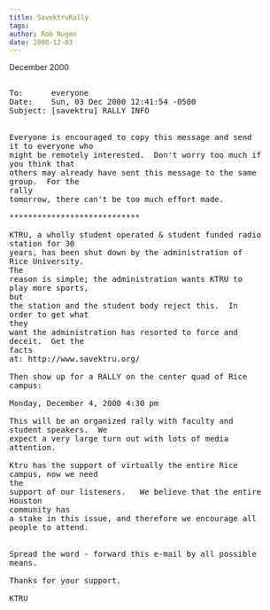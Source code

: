 ```yaml
---
title: SavektruRally
tags: 
author: Rob Nugen
date: 2000-12-03
---
```


<p class=date>  December 2000

<pre>

To:      everyone
Date:    Sun, 03 Dec 2000 12:41:54 -0500
Subject: [savektru] RALLY INFO


Everyone is encouraged to copy this message and send
it to everyone who
might be remotely interested.  Don't worry too much if
you think that
others may already have sent this message to the same
group.  For the 
rally 
tomorrow, there can't be too much effort made.

****************************

KTRU, a wholly student operated & student funded radio
station for 30
years, has been shut down by the administration of
Rice University.  
The
reason is simple; the administration wants KTRU to
play more sports, 
but
the station and the student body reject this.  In
order to get what 
they
want the administration has resorted to force and
deceit.  Get the 
facts
at: http://www.savektru.org/

Then show up for a RALLY on the center quad of Rice
campus:

Monday, December 4, 2000 4:30 pm

This will be an organized rally with faculty and
student speakers.  We
expect a very large turn out with lots of media
attention.

Ktru has the support of virtually the entire Rice
campus, now we need 
the 
support of our listeners.   We believe that the entire
Houston 
community has 
a stake in this issue, and therefore we encourage all
people to attend.


Spread the word - forward this e-mail by all possible
means.

Thanks for your support.

KTRU
</pre>
